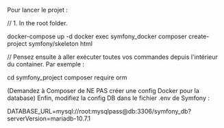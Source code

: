 Pour lancer le projet :

// 1. In the root folder.

docker-compose up -d 
docker exec symfony_docker composer create-project symfony/skeleton html


// Pensez ensuite à aller exécuter toutes vos commandes depuis l'intérieur du container.
Par exemple :

cd symfony_project
composer require orm


(Demandez à Composer de NE PAS créer une config Docker pour la database)
Enfin, modifiez la config DB dans le fichier .env de Symfony :

DATABASE_URL=mysql://root:mysqlpass@db:3306/symfony_db?serverVersion=mariadb-10.7.1